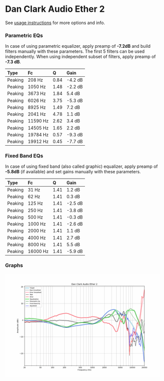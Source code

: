 # Dan Clark Audio Ether 2
See [usage instructions](https://github.com/jaakkopasanen/AutoEq#usage) for more options and info.

### Parametric EQs
In case of using parametric equalizer, apply preamp of **-7.2dB** and build filters manually
with these parameters. The first 5 filters can be used independently.
When using independent subset of filters, apply preamp of **-7.3 dB**.

| Type    | Fc       |    Q | Gain    |
|:--------|:---------|:-----|:--------|
| Peaking | 208 Hz   | 0.84 | -4.2 dB |
| Peaking | 1050 Hz  | 1.48 | -2.2 dB |
| Peaking | 3673 Hz  | 1.84 | 5.4 dB  |
| Peaking | 6026 Hz  | 3.75 | -5.3 dB |
| Peaking | 8925 Hz  | 1.49 | 7.2 dB  |
| Peaking | 2041 Hz  | 4.78 | 1.1 dB  |
| Peaking | 11590 Hz | 2.62 | 3.4 dB  |
| Peaking | 14505 Hz | 1.65 | 2.2 dB  |
| Peaking | 19784 Hz | 0.57 | -9.3 dB |
| Peaking | 19912 Hz | 0.45 | -7.7 dB |

### Fixed Band EQs
In case of using fixed band (also called graphic) equalizer, apply preamp of **-5.8dB**
(if available) and set gains manually with these parameters.

| Type    | Fc       |    Q | Gain    |
|:--------|:---------|:-----|:--------|
| Peaking | 31 Hz    | 1.41 | 1.2 dB  |
| Peaking | 62 Hz    | 1.41 | 0.3 dB  |
| Peaking | 125 Hz   | 1.41 | -2.5 dB |
| Peaking | 250 Hz   | 1.41 | -3.8 dB |
| Peaking | 500 Hz   | 1.41 | -0.3 dB |
| Peaking | 1000 Hz  | 1.41 | -2.6 dB |
| Peaking | 2000 Hz  | 1.41 | 1.1 dB  |
| Peaking | 4000 Hz  | 1.41 | 2.7 dB  |
| Peaking | 8000 Hz  | 1.41 | 5.5 dB  |
| Peaking | 16000 Hz | 1.41 | -5.9 dB |

### Graphs
![](./Dan%20Clark%20Audio%20Ether%202.png)